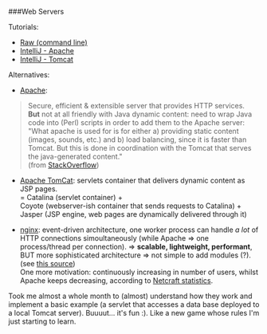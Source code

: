 ###Web Servers

Tutorials:
  * [Raw (command line)](https://www.ntu.edu.sg/home/ehchua/programming/howto/Tomcat_HowTo.html)
  * [IntelliJ - Apache](https://www.jetbrains.com/help/idea/2016.2/creating-a-local-server-configuration.html)
  * [IntelliJ - Tomcat](https://www.jetbrains.com/help/idea/2016.2/creating-and-running-your-first-web-application.html)

Alternatives:
  * [Apache](https://httpd.apache.org/): 
  > Secure, efficient & extensible server that provides HTTP services.  
  **But** not at all friendly with Java dynamic content: need to wrap Java code into (Perl) scripts in order to add them to the Apache server:
  > "What apache is used for is for either a) providing static content (images, sounds, etc.) and b) load balancing, since it is faster than Tomcat. But this is done in coordination with the Tomcat that serves the java-generated content."  
  (from [StackOverflow](http://stackoverflow.com/questions/17034862/how-can-i-run-a-java-app-on-apache-2-2-without-tomcat))

  * [Apache TomCat](https://tomcat.apache.org/tomcat-3.2-doc/tomcat-apache-howto.html): servlets container that delivers dynamic content as JSP pages.  
  = Catalina (servlet container) +   
  Coyote (webserver-ish container that sends requests to Catalina) +  
  Jasper (JSP engine, web pages are dynamically delivered through it)  

  * [nginx](https://en.wikipedia.org/wiki/Nginx): event-driven architecture, one worker process can handle *a lot* of HTTP connections simoultaneously (while Apache => one process/thread per connection). => **scalable, lightweight, performant**, BUT more sophisticated architecture => not simple to add modules (?). (see [this source](https://www.nginx.com/blog/nginx-vs-apache-our-view/))  
  One more motivation: continuously increasing in number of users, whilst Apache keeps decreasing, according to [Netcraft statistics](https://news.netcraft.com/archives/2016/10/21/october-2016-web-server-survey.html).  


  Took me almost a whole month to (almost) understand how they work and implement a basic example (a servlet that accesses a data base deployed to a local Tomcat server). Buuuut... it's fun :). Like a new game whose rules I'm just starting to learn.  
